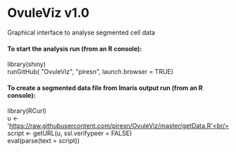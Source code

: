 # OvuleViz v1.0
Graphical interface to analyse segmented cell data


#### To start the analysis run (from an R console):
library(shiny)</br>
runGitHub( "OvuleViz", "piresn", launch.browser = TRUE)


#### To create a segmented data file from Imaris output run (from an R console):
library(RCurl)<br/>
u <- 'https://raw.githubusercontent.com/piresn/OvuleViz/master/getData.R'<br/>
script <- getURL(u, ssl.verifypeer = FALSE)<br/>
eval(parse(text = script))
